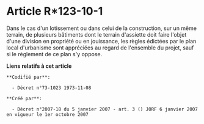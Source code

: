 # Article R*123-10-1

Dans le cas d'un lotissement ou dans celui de la construction, sur un même terrain, de plusieurs bâtiments dont le terrain
d'assiette doit faire l'objet d'une division en propriété ou en jouissance, les règles édictées par le plan local d'urbanisme
sont appréciées au regard de l'ensemble du projet, sauf si le règlement de ce plan s'y oppose.

**Liens relatifs à cet article**

	**Codifié par**:

	  - Décret n°73-1023 1973-11-08

	**Créé par**:

	  - Décret n°2007-18 du 5 janvier 2007 - art. 3 () JORF 6 janvier 2007 en vigueur le 1er octobre 2007
